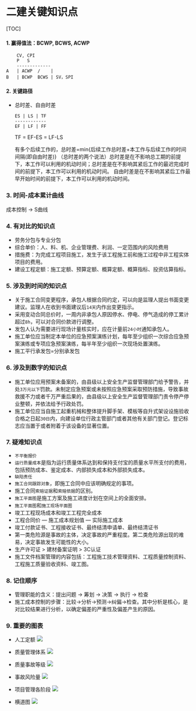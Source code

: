 # 二建关键知识点

[TOC]

<!-- more -->


#### 1.  赢得值法：BCWP, BCWS, ACWP

```
    CV, CPI		
    P	S	
    -------------
A   | ACWP  /    |
B   | BCWP  BCWS | SV，SPI
```
#### 2. 关键路径
- 总时差、自由时差

    ```
    ES | LS | TF 
    ------------
    EF | LF | FF
    ```
    TF = EF-ES = LF-LS

    有多个后续工作的，总时差=min{后续工作总时差+本工作与后续工作的时间间隔(即自由时差)}
    （总时差的两个说法）总时差是在不影响总工期的前提下，本工作可以利用的机动时间；总时差是在不影响其紧后工作的最迟完成时间的前提下，本工作可以利用的机动时间。
    自由时差是在不影响其紧后工作最早开始时间的前提下，本工作可以利用的机动时间。
    
### 3. 时间-成本累计曲线
成本控制 -> S曲线
### 4. **有对比的知识点**
- 劳务分包与专业分包
- 综合单价：人、料、机、企业管理费、利润、一定范围内的风险费用
- 措施费：为完成工程项目施工，发生于该工程施工前和施工过程中非工程实体项目的费用。
- 建设工程定额：施工定额、预算定额、概算定额、概算指标、投资估算指标。

### 5. **涉及到时间的知识点**
- 关于施工合同变更程序，承包人根据合同约定，可以向是监理人提出书面变更建议。监理人在收到书面建议后`14天`内作出变更指示。
- 采用变动合同总价时，一周内非承包人原因停水、停电、停气造成的停工累计超过`8h`，可以对合同价款进行调整。
- 发包人认为需要进行现场计量核实时，应在计量前`24小时`通知承包人。
- 施工单位应当制定本单位的应急预案演练计划，每年至少组织一次综合应急预案演练或专项应急预案演练，每半年至少组织一次现场处置演练。
- 施工平行承发包=分别承发包

### 6. 涉及到数字的知识点
- 施工单位应用预案未备案的，由县级以上安全生产监督管理部门给予警告，并处`3万元以下`罚款。未制定应急预案或未按照应急预案采取预防措施，导致事故救援不力或者千万严重后果的，由县级以上安全生产监督管理部门责令停产停业整顿，并依法给予行政处罚。
- 施工单位应当自施工起重机械和整体提升脚手架、模板等自升式架设设施验收合格之日起`30日`内，向建设单位行政主管部门或者其他有关部门登记。登记标志应当置于或者附着于该设备的显著位置。

### 7. 疑难知识点
- `不平衡报价`
- `运行质量成本`是指为运行质量体系达到和保持支付宝的质量水平所支付的费用，包括预防成本、鉴定成本、内部损失成本和外部损失成本。
- `缺陷责任`
- `施工合同跟踪对象`，即施工合同中应该明确规定的事项。
- 施工合同`索赔证据`和`索赔依据`的区别。
- `施工平面图`是施工方案及施工进度计划在空间上的全面安排。
- `施工平面图`和`施工现场平面图`
- 竣工工程现场成本和竣工工程完全成本
- 工程合同价 — 施工成本规划值 — 实际施工成本
- 竣工付款证书、工程接收证书、最终结清申请单、最终结清证书
- 第一类危险源是事故的主体，决定事故的严重程度。第二类危险源出现的难易，决定事故发生可能性的大小。
- 生产许可证 > 建材备案证明 > 3C认证
- 施工文件档案管理的内容包括：工程施工技术管理资料、工程质量控制资料、工程施工质量验收资料、竣工图。

### 8. 记住顺序
- 管理职能的含义：提出问题 -> 筹划 -> 决策 -> 执行 -> 检查
- 施工成本控制的步骤：比较->分析->预测->纠偏->检查。其中分析是核心，是对比较结果进行分析，以确定偏差的严重性及偏差产生的原因。

### 9. 重要的图表

- 人工定额
![](https://phxhome-1256136674.cos.ap-guangzhou.myqcloud.com/%E4%BA%BA%E5%B7%A5%E5%AE%9A%E9%A2%9D.jpg)

- 质量管理体系
![](https://phxhome-1256136674.cos.ap-guangzhou.myqcloud.com/%E8%B4%A8%E9%87%8F%E8%AE%A1%E5%88%92.png)

- 质量事故等级
![](https://phxhome-1256136674.cos.ap-guangzhou.myqcloud.com/%E8%B4%A8%E9%87%8F%E4%BA%8B%E6%95%85%E7%AD%89%E7%BA%A7.png)

- 事故风险量
![](https://phxhome-1256136674.cos.ap-guangzhou.myqcloud.com/%E4%BA%8B%E6%95%85%E9%A3%8E%E9%99%A9%E9%87%8F%20.gif)

- 项目管理各阶段
![](https://phxhome-1256136674.cos.ap-guangzhou.myqcloud.com/%E9%A1%B9%E7%9B%AE%E7%AE%A1%E7%90%86%E5%90%84%E9%98%B6%E6%AE%B5.png)

- 横道图
![](https://phxhome-1256136674.cos.ap-guangzhou.myqcloud.com/%E6%A8%AA%E9%81%93%E5%9B%BE.png)


